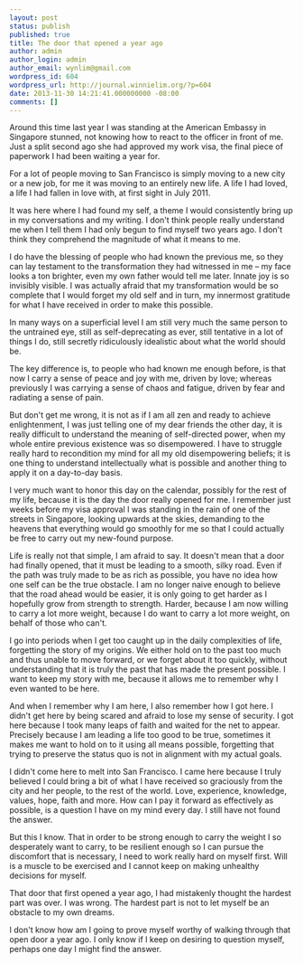```yaml
---
layout: post
status: publish
published: true
title: The door that opened a year ago
author: admin
author_login: admin
author_email: wynlim@gmail.com
wordpress_id: 604
wordpress_url: http://journal.winnielim.org/?p=604
date: 2013-11-30 14:21:41.000000000 -08:00
comments: []
---
```

Around this time last year I was standing at the American Embassy in Singapore stunned, not knowing how to react to the officer in front of me. Just a split second ago she had approved my work visa, the final piece of paperwork I had been waiting a year for. 

For a lot of people moving to San Francisco is simply moving to a new city or a new job, for me it was moving to an entirely new life. A life I had loved, a life I had fallen in love with, at first sight in July 2011.

It was here where I had found my self, a theme I would consistently bring up in my conversations and my writing. I don't think people really understand me when I tell them I had only begun to find myself two years ago. I don't think they comprehend the magnitude of what it means to me. 

I do have the blessing of people who had known the previous me, so they can lay testament to the transformation they had witnessed in me – my face looks a ton brighter, even my own father would tell me later. Innate joy is so invisibly visible. I was actually afraid that my transformation would be so complete that I would forget my old self and in turn, my innermost gratitude for what I have received in order to make this possible. 

In many ways on a superficial level I am still very much the same person to the untrained eye, still as self-deprecating as ever, still tentative in a lot of things I do, still secretly ridiculously idealistic about what the world should be. 

The key difference is, to people who had known me enough before, is that now I carry a sense of peace and joy with me, driven by love; whereas previously I was carrying a sense of chaos and fatigue, driven by fear and radiating a sense of pain. 

But don't get me wrong, it is not as if I am all zen and ready to achieve enlightenment, I was just telling one of my dear friends the other day, it is really difficult to understand the meaning of self-directed power, when my whole entire previous existence was so disempowered. I have to struggle really hard to recondition my mind for all my old disempowering beliefs; it is one thing to understand intellectually what is possible and another thing to apply it on a day-to-day basis. 

I very much want to honor this day on the calendar, possibly for the rest of my life, because it is the day the door really opened for me. I remember just weeks before my visa approval I was standing in the rain of one of the streets in Singapore, looking upwards at the skies, demanding to the heavens that everything would go smoothly for me so that I could actually be free to carry out my new-found purpose. 

Life is really not that simple, I am afraid to say. It doesn't mean that a door had finally opened, that it must be leading to a smooth, silky road. Even if the path was truly made to be as rich as possible, you have no idea how one self can be the true obstacle. I am no longer naive enough to believe that the road ahead would be easier, it is only going to get harder as I hopefully grow from strength to strength. Harder, because I am now willing to carry a lot more weight, because I do want to carry a lot more weight, on behalf of those who can't. 

I go into periods when I get too caught up in the daily complexities of life, forgetting the story of my origins. We either hold on to the past too much and thus unable to move forward, or we forget about it too quickly, without understanding that it is truly the past that has made the present possible. I want to keep my story with me, because it allows me to remember why I even wanted to be here. 

And when I remember why I am here, I also remember how I got here. I didn't get here by being scared and afraid to lose my sense of security. I got here because I took many leaps of faith and waited for the net to appear. Precisely because I am leading a life too good to be true, sometimes it makes me want to hold on to it using all means possible, forgetting that trying to preserve the status quo is not in alignment with my actual goals. 

I didn't come here to melt into San Francisco. I came here because I truly believed I could bring a bit of what I have received so graciously from the city and her people, to the rest of the world. Love, experience, knowledge, values, hope, faith and more. How can I pay it forward as effectively as possible, is a question I have on my mind every day. I still have not found the answer. 

But this I know. That in order to be strong enough to carry the weight I so desperately want to carry, to be resilient enough so I can pursue the discomfort that is necessary, I need to work really hard on myself first. Will is a muscle to be exercised and I cannot keep on making unhealthy decisions for myself. 

That door that first opened a year ago, I had mistakenly thought the hardest part was over. I was wrong. The hardest part is not to let myself be an obstacle to my own dreams. 

I don't know how am I going to prove myself worthy of walking through that open door a year ago. I only know if I keep on desiring to question myself, perhaps one day I might find the answer. 
